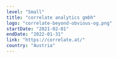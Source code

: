 ```yaml
---
level: "Small"
title: "correlate analytics gmbh"
logo: "correlate-beyond-obvious-og.png"
startDate: "2021-02-01"
endDate: "2022-01-31"
link: "https://correlate.at/"
country: "Austria"
---
```

